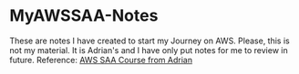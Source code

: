 # MyAWSSAA-Notes
These are notes I have created to start my Journey on AWS. 
Please, this is not my material. It is Adrian's and I have only put notes for me to review in future.
Reference: [AWS SAA Course from Adrian](https://learn.cantrill.io/) 
